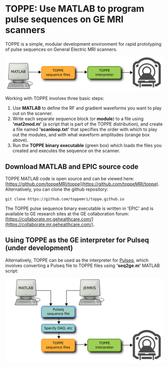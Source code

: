 # TOPPE: Use MATLAB to program pulse sequences on GE MRI scanners

TOPPE is a simple, modular development environment for rapid prototyping of pulse sequences on General Electric MRI scanners.

![TOPPE workflow](/figs/workflow.png)

Working with TOPPE involves three basic steps:

1. Use **MATLAB** to define the RF and gradient waveforms you want to play out on the scanner.
1. Write each separate sequence block (or **module**) to a file using **'mat2mod.m'** (a script that is part of the TOPPE distribution), and create a file named **'scanloop.txt'** that specifies the order with which to play out the modules, and with what waveform amplitudes (orange box above). 
1. Run the **TOPPE binary executable** (green box) which loads the files you created and executes the sequence on the scanner.


## Download MATLAB and EPIC source code

TOPPE MATLAB code is open source and can be viewed here: [https://github.com/toppeMRI/toppe](https://github.com/toppeMRI/toppe).
Alternatively, you can clone the github repository:

```
git clone https://github.com/toppemri/toppe.github.io
```

The TOPPE pulse sequence binary executable is written in 'EPIC' and is available to GE research sites at the GE collaboration forum: [https://collaborate.mr.gehealthcare.com/](https://collaborate.mr.gehealthcare.com/).


## Using TOPPE as the GE interpreter for Pulseq (under development)

Alternatively, TOPPE can be used as the interpreter for [Pulseq](https://pulseq.github.io), which involves converting a Pulseq file to TOPPE files using **'seq2ge.m'** MATLAB script:

![TOPPE files](/figs/pulseq.png)
